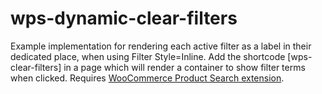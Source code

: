 # wps-dynamic-clear-filters


Example implementation for rendering each active filter as a label in their dedicated place, when using Filter Style=Inline.
Add the shortcode [wps-clear-filters] in a page which will render a container to show filter terms when clicked.
Requires <a href="https://woocommerce.com/products/woocommerce-product-search/">WooCommerce Product Search extension</a>.
